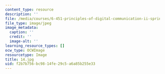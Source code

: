 ```yaml
---
content_type: resource
description: ''
file: /media/courses/6-451-principles-of-digital-communication-ii-spring-2005/f2b7b756bc9814fe29c5a6a85b255e33_14.jpg
file_type: image/jpeg
image_metadata:
  caption: ''
  credit: ''
  image-alt: ''
learning_resource_types: []
ocw_type: OCWImage
resourcetype: Image
title: 14.jpg
uid: f2b7b756-bc98-14fe-29c5-a6a85b255e33
---
```

